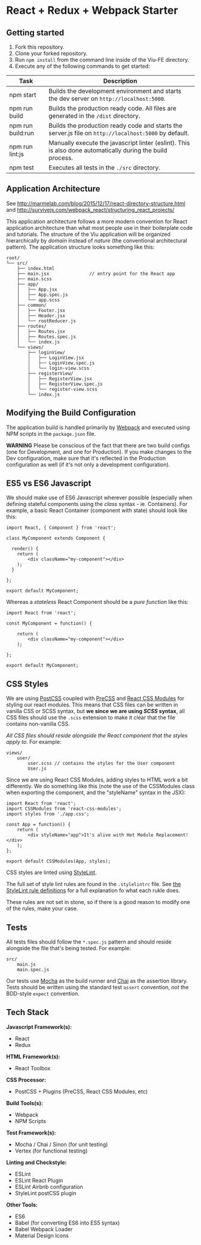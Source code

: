 # React + Redux + Webpack Starter

## Getting started

1. Fork this repository.
2. Clone your forked repository.
3. Run ```npm install``` from the command line inside of the Viu-FE directory.
4. Execute any of the following commands to get started:

| Task              | Description   
| -------------     | -------------
| npm start         | Builds the development environment and starts the dev server on `http://localhost:5000`.
| npm run build     | Builds the production ready code. All files are generated in the `/dist` directory.
| npm run build:run | Builds the production ready code and starts the server.js file on `http://localhost:5000` by default.
| npm run lint:js   | Manually execute the javascript linter (eslint). This is also done automatically during the build process.
| npm test          | Executes all tests in the `./src` directory.


## Application Architecture

See http://marmelab.com/blog/2015/12/17/react-directory-structure.html 
and http://survivejs.com/webpack_react/structuring_react_projects/

This application architecture follows a more modern convention for React application architecture than what most people use in their boilerplate code and tutorials. The structure of the Viu application will be organized hierarchically by _domain_ instead of _nature_ (the conventional architectural pattern).
The application structure looks something like this:

```
root/
└── src/
    ├── index.html
    ├── main.jsx               // entry point for the React app
    ├── main.scss
    ├── app/
    │   ├── App.jsx
    │   ├── App.spec.js
    │   └── app.scss
    ├── common/
    │   ├── Footer.jsx
    │   ├── Header.jsx
    │   └── rootReducer.js
    ├── routes/
    │   ├── Routes.jsx
    │   ├── Routes.spec.js
    │   └── index.js
    └── views/
        ├── loginView/
        │   ├── LoginView.jsx
        │   ├── LoginView.spec.js
        │   └── login-view.scss
        ├── registerView/
        │   ├── RegisterView.jsx
        │   ├── RegisterView.spec.js
        │   └── register-view.scss
        └── index.js
```

## Modifying the Build Configuration

The application build is handled primarily by [Webpack][Webpack] and executed using NPM scripts in the ```package.json``` file.

**WARNING** Please be conscious of the fact that there are two build configs (one for Development, and one for Production). If you make changes to the Dev configuration, make sure that it's reflected in the Production configuration as well (if it's not only a development configuration).


## ES5 vs ES6 Javascript

We should make use of ES6 Javascript wherever possible (especially when defining stateful components using the _class_ syntax - ie. Containers). For example, a basic React Container (component with state) should look like this:

```
import React, { Component } from 'react';

class MyComponent extends Component {

  render() {
    return (
        <div className="my-component"></div>
    );
  }

};

export default MyComponent;
```

Whereas a _stateless_ React Component should be a _pure function_ like this:

```
import React from 'react';

const MyComponent = function() {

    return (
        <div className="my-component"></div>
    );

};

export default MyComponent;
```

## CSS Styles

We are using [PostCSS][PostCSS] coupled with [PreCSS][PreCSS] and [React CSS Modules][React CSS Modules] for styling our react modules. This means that CSS files can be written in vanilla CSS or SCSS syntax, but **we since we are using _SCSS_ syntax**, all CSS files should use the ```.scss``` extension to make it clear that the file contains non-vanilla CSS. 

_All CSS files should reside alongside the React component that the styles apply to_. For example:

```
views/
    user/
        user.scss // contains the styles for the User component
        User.js
```

Since we are using React CSS Modules, adding styles to HTML work a bit differently. We do something like this (note the use of the CSSModules class when exporting the component, and the "styleName" syntax in the JSX):

```
import React from 'react';
import CSSModules from 'react-css-modules';
import styles from './app.css';

const App = function() {
    return (
        <div styleName="app">It's alive with Hot Module Replacement!</div>
    );
};

export default CSSModules(App, styles);
```

CSS styles are linted using [StyleLint][StyleLint].

The full set of style lint rules are found in the ```.stylelintrc``` file. See [the StyleLint rule definitions][StyleLintDefs] for a full explanation fo what each rukle does.

These rules are not set in stone, so if there is a good reason to modify one of the rules, make your case.


## Tests

All tests files should follow the ```*.spec.js``` pattern and should reside alongside the file that's being tested. For example:

```
src/
    main.js
    main.spec.js
```

Our tests use [Mocha][Mocha] as the build runner and [Chai][Chai] as the assertion library. Tests should be written using the standard test ```assert``` convention, _not_ the BDD-style ```expect``` convention.


## Tech Stack

**Javascript Framework(s):**
- React
- Redux

**HTML Framework(s):**
- React Toolbox

**CSS Processor:**
- PostCSS + Plugins (PreCSS, React CSS Modules, etc)

**Build Tools(s):**
- Webpack
- NPM Scripts

**Test Framework(s):**
- Mocha / Chai / Sinon (for unit testing)
- Vertex (for functional testing)

**Linting and Checkstyle:**
- ESLint
- ESLint React Plugin
- ESLint Airbnb configuration
- StyleLint postCSS plugin

**Other Tools:**
- ES6
- Babel (for converting ES6 into ES5 syntax)
- Babel Webpack Loader
- Material Design Icons




[StyleLint]: https://github.com/stylelint/stylelint
[StyleLintDefs]: https://github.com/stylelint/stylelint/blob/master/docs/user-guide/rules.md
[Webpack]: https://webpack.github.io/
[PostCSS]: https://github.com/postcss/postcss
[PreCSS]: https://github.com/jonathantneal/precss
[React CSS Modules]: https://github.com/gajus/react-css-modules
[Mocha]: https://mochajs.org/
[Chai]: http://chaijs.com/api/assert/
